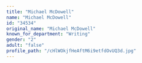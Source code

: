 ```yaml
---
title: "Michael McDowell"
name: "Michael McDowell"
id: "34534"
original_name: "Michael McDowell"
known_for_department: "Writing"
gender: "2"
adult: "false"
profile_path: "/cHlWOkjfHeAftM6i9etfdOvUQ3d.jpg"
---
```

